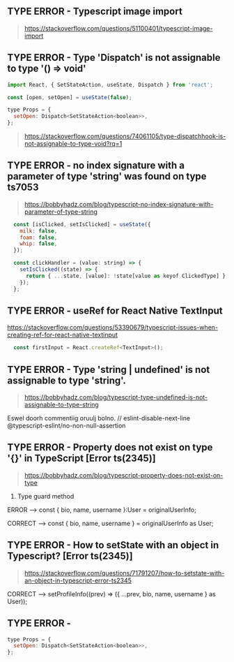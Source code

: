 ## TYPE ERROR - Typescript image import

> https://stackoverflow.com/questions/51100401/typescript-image-import

## TYPE ERROR - Type 'Dispatch<hook>' is not assignable to type '() => void'

```js
import React, { SetStateAction, useState, Dispatch } from 'react';

const [open, setOpen] = useState(false);

type Props = {
  setOpen: Dispatch<SetStateAction<boolean>>,
};
```

> https://stackoverflow.com/questions/74061105/type-dispatchhook-is-not-assignable-to-type-void?rq=1

## TYPE ERROR - no index signature with a parameter of type 'string' was found on type ts7053

> https://bobbyhadz.com/blog/typescript-no-index-signature-with-parameter-of-type-string

```js
  const [isClicked, setIsClicked] = useState({
    milk: false,
    foam: false,
    whip: false,
  });

  const clickHandler = (value: string) => {
    setIsClicked((state) => {
      return { ...state, [value]: !state[value as keyof ClickedType] };
    });
  };
```

## TYPE ERROR - **useRef** for React Native TextInput

https://stackoverflow.com/questions/53390679/typescript-issues-when-creating-ref-for-react-native-textinput

```js
  const firstInput = React.createRef<TextInput>();
```

## TYPE ERROR - Type 'string | undefined' is not assignable to type 'string'.

> https://bobbyhadz.com/blog/typescript-type-undefined-is-not-assignable-to-type-string

Eswel doorh commentiig oruulj bolno. // eslint-disable-next-line @typescript-eslint/no-non-null-assertion

## TYPE ERROR - Property does not exist on type '{}' in TypeScript [Error ts(2345)]

> https://bobbyhadz.com/blog/typescript-property-does-not-exist-on-type

1. Type guard method

ERROR --> const { bio, name, username }:User = originalUserInfo;

CORRECT --> const { bio, name, username } = originalUserInfo as User;

## TYPE ERROR - How to **setState** with an object in Typescript? [Error ts(2345)]

> https://stackoverflow.com/questions/71791207/how-to-setstate-with-an-object-in-typescript-error-ts2345

CORRECT --> setProfileInfo((prev) => ({ ...prev, bio, name, username } as User));

## TYPE ERROR -

```js
type Props = {
  setOpen: Dispatch<SetStateAction<boolean>>,
};
```
